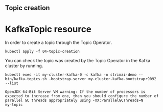 ## Topic creation

# KafkaTopic resource

In order to create a topic through the Topic Operator.

```shell
kubectl apply -f 04-topic-creation
```

You can check the topic was created by the Topic Operator in the Kafka cluster by running.

```shell
kubectl exec -it my-cluster-kafka-0 -c kafka -n strimzi-demo -- bin/kafka-topics.sh -bootstrap-server my-cluster-kafka-bootstrap:9092 --list

OpenJDK 64-Bit Server VM warning: If the number of processors is expected to increase from one, then you should configure the number of parallel GC threads appropriately using -XX:ParallelGCThreads=N
my-topic
```